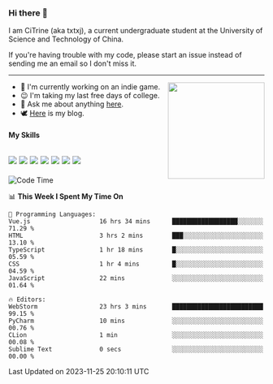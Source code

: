 ### Hi there 👋

I am CiTrine (aka txtxj), a current undergraduate student at the University of Science and Technology of China.

If you're having trouble with my code, please start an issue instead of sending me an email so I don't miss it.

---

<img align="right" height="190" src="http://github-profile-summary-cards.vercel.app/api/cards/stats?username=txtxj&theme=vue">

- 🌱 I'm currently working on an indie game.
- 😉 I'm taking my last free days of college.
- 💬 Ask me about anything [here](https://github.com/txtxj/txtxj/issues).
- 🕊️ [Here](https://txtxj.top) is my blog.

#### My Skills

![](https://img.shields.io/badge/Unity-000000?logo=unity&logoColor=fff)
![](https://img.shields.io/badge/C%23-239120?logo=csharp&logoColor=fff)
![](https://img.shields.io/badge/Python-3e74a2?logo=python&logoColor=fff)
![](https://img.shields.io/badge/C++-65318e?logo=cplusplus&logoColor=fff)
![](https://img.shields.io/badge/C-5654a2?logo=c&logoColor=fff)
![](https://img.shields.io/badge/Blender-f5792a?logo=blender&logoColor=fff)
![](https://img.shields.io/badge/MS%20SQL-cc2927?logo=microsoftsqlserver&logoColor=fff)
---

<!--START_SECTION:waka-->
![Code Time](http://img.shields.io/badge/Code%20Time-1%2C493%20hrs%203%20mins-blue)

📊 **This Week I Spent My Time On** 

```text
💬 Programming Languages: 
Vue.js                   16 hrs 34 mins      ██████████████████░░░░░░░   71.29 % 
HTML                     3 hrs 2 mins        ███░░░░░░░░░░░░░░░░░░░░░░   13.10 % 
TypeScript               1 hr 18 mins        █░░░░░░░░░░░░░░░░░░░░░░░░   05.59 % 
CSS                      1 hr 4 mins         █░░░░░░░░░░░░░░░░░░░░░░░░   04.59 % 
JavaScript               22 mins             ░░░░░░░░░░░░░░░░░░░░░░░░░   01.64 % 

🔥 Editors: 
WebStorm                 23 hrs 3 mins       █████████████████████████   99.15 % 
PyCharm                  10 mins             ░░░░░░░░░░░░░░░░░░░░░░░░░   00.76 % 
CLion                    1 min               ░░░░░░░░░░░░░░░░░░░░░░░░░   00.08 % 
Sublime Text             0 secs              ░░░░░░░░░░░░░░░░░░░░░░░░░   00.00 % 
```


 Last Updated on 2023-11-25 20:10:11 UTC
<!--END_SECTION:waka-->
